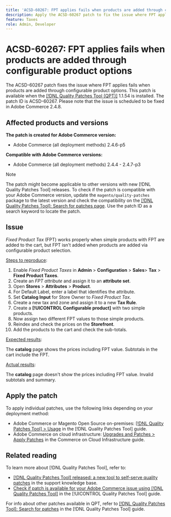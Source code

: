 ```yaml
---
title: 'ACSD-60267: FPT applies fails when products are added through configurable product options'
description: Apply the ACSD-60267 patch to fix the issue where FPT applies correctly when adding simple products directly to the cart, but fails when selecting products through configurable product options..
feature: Taxes
role: Admin, Developer
---
```

# ACSD-60267: FPT applies fails when products are added through configurable product options

The ACSD-60267 patch fixes the issue where FPT applies fails when products are added through configurable product options. This patch is available when the [[!DNL Quality Patches Tool (QPT)]](https://experienceleague.adobe.com/docs/commerce-operations/tools/quality-patches-tool/usage.html) 1.1.54 is installed. The patch ID is ACSD-60267. Please note that the issue is scheduled to be fixed in Adobe Commerce 2.4.8.

## Affected products and versions

**The patch is created for Adobe Commerce version:**

* Adobe Commerce (all deployment methods) 2.4.6-p5

**Compatible with Adobe Commerce versions:**

* Adobe Commerce (all deployment methods) 2.4.4 - 2.4.7-p3

>[!NOTE]
>
>The patch might become applicable to other versions with new [!DNL Quality Patches Tool] releases. To check if the patch is compatible with your Adobe Commerce version, update the `magento/quality-patches` package to the latest version and check the compatibility on the [[!DNL Quality Patches Tool]: Search for patches page](https://experienceleague.adobe.com/tools/commerce-quality-patches/index.html). Use the patch ID as a search keyword to locate the patch.

## Issue

*Fixed Product Tax* (FPT) works properly when simple products with FPT are added to the cart, but FPT isn't added when products are added via configurable product selection.

<u>Steps to reproduce</u>:

1. Enable *Fixed Product Taxes* in **Admin** > **Configuration** > **Sales**> **Tax** > **Fixed Product Taxes**.
1. Create an *FPT attribute* and assign it to an **attribute set**.
1. Open **Stores** > **Attributes** > **Product**.
1. For Default Label, enter a label that identifies the attribute.
1. Set **Catalog Input** for Store Owner to *Fixed Product Tax*.
1. Create a new tax and zone and assign it to a new **Tax Rule**.
1. Create a **[!UICONTROL Configurable product]** with two simple products.
1. Now assign two different FPT values to those simple products.
1. Reindex and check the prices on the **Storefront**.
1. Add the products to the cart and check the sub-totals.

<u>Expected results</u>:

The **catalog** page shows the prices including FPT value. Subtotals in the cart include the FPT.

<u>Actual results</u>:

The **catalog** page doesn't show the prices including FPT value. Invalid subtotals and summary.

## Apply the patch

To apply individual patches, use the following links depending on your deployment method:

* Adobe Commerce or Magento Open Source on-premises: [[!DNL Quality Patches Tool] > Usage](/help/tools/quality-patches-tool/usage.md) in the [!DNL Quality Patches Tool] guide.
* Adobe Commerce on cloud infrastructure: [Upgrades and Patches > Apply Patches](https://experienceleague.adobe.com/docs/commerce-cloud-service/user-guide/develop/upgrade/apply-patches.html) in the Commerce on Cloud Infrastructure guide.

## Related reading

To learn more about [!DNL Quality Patches Tool], refer to:

* [[!DNL Quality Patches Tool] released: a new tool to self-serve quality patches](https://experienceleague.adobe.com/en/docs/commerce-knowledge-base/kb/announcements/commerce-announcements/magento-quality-patches-released-new-tool-to-self-serve-quality-patches) in the support knowledge base.
* [Check if patch is available for your Adobe Commerce issue using [!DNL Quality Patches Tool]](/help/tools/quality-patches-tool/patches-available-in-qpt/check-patch-for-magento-issue-with-magento-quality-patches.md) in the [!UICONTROL Quality Patches Tool] guide.


For info about other patches available in QPT, refer to [[!DNL Quality Patches Tool]: Search for patches](https://experienceleague.adobe.com/tools/commerce-quality-patches/index.html) in the [!DNL Quality Patches Tool] guide.
